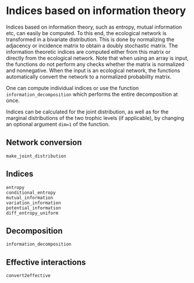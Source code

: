 # Indices based on information theory

Indices based on information theory, such as entropy, mutual information etc, can easily be computed. To this end, the ecological network is transformed in a bivariate distribution. This is done by normalizing the adjacency or incidence matrix to obtain a doubly stochastic matrix. The information theoretic indices are computed either from this matrix or directly from the ecological network. Note that when using an array is input, the functions do not perform any checks whether the matrix is normalized and nonnegative. When the input is an ecological network, the functions automatically convert the network to a normalized probability matrix.

One can compute individual indices or use the function `information_decomposition` which performs the entire decomposition at once.

Indices can be calculated for the joint distribution, as well as for the marginal distributions of the two trophic levels (if applicable), by changing an optional argument `dim=1` of the function.

## Network conversion

```@docs
make_joint_distribution
```

## Indices

```@docs
entropy
conditional_entropy
mutual_information
variation_information
potential_information
diff_entropy_uniform
```

## Decomposition

```@docs
information_decomposition
```

## Effective interactions

```@docs
convert2effective
```
